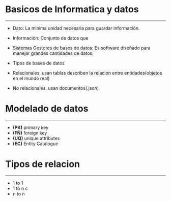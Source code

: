 # Basicos de Informatica y datos

---

- Dato: La minima unidad necesaria para guardar información.
- Información: Conjunto de datos que 
- Sistemas Gestores de bases de datos:
	Es software diseñado para manejar grandes cantidades de datos.   
	
- Tipos de bases de datos
- Relacionales.
	usan tablas
	describen la relacion entre entidades(objetos en el mundo real)
- No relacionales.
	usan documentos(.json)


# Modelado de datos

---

- **(PK)** primary key
- **(FÑ)** foreign key	
- **(UQ)** unique attributes
- **(EC)** Entity Catalogue

# Tipos de relacion

---

- 1 to 1
- 1 to n c
- n to n
